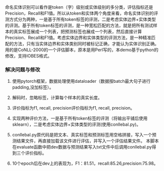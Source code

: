 命名实体识别可以看作是token（字）级别或实体级别的多分类，评估指标还是Precision，Recall和F1值。所以从token和实体两个角度来看，命名实体识别的评测方式分为两种，一是基于所有token标签的评测，二是考虑实体边界+实体类型的评测。基于所有token标签的评测，是一种宽松匹配的方法，就是把所有测试样本的真实标签展成一个列表，把预测标签也展成一个列表，然后直接计算Precision、Recall和F1值。考虑实体边界和实体类型的评测方法，是一种精准匹配的方法，只有当实体边界和实体类别同时被标记正确，才能认为实体识别正确。用的是CoNLL-2000的一个评估脚本，原本是用Perl写的，本demo基于python的修改，支持IOBES格式。


### 解决问题与修改
1. 使用pytorch框架，数据处理使用dataloader（数据按batch最大句子进行padding,没加<start>标签）。

2. 解码时，忽略<pad>标签，计算每个样本的真实长度。

3. 评价指标为f1, recall, precision评价指标为f1, recall, precision。
  
4. 实现两种评价方法，一是基于所有token标签的评测（将输出平铺后使用sklearn），二是考虑实体边界+实体类型的评测(使用conllebal.py)。
 
5. conllebal.py原代码是把文本、真实标签和预测标签用空格拼接，写入一个预测结果文件，再直接加载该文件进行评估，并写入一个评估结果文件。
    本脚本在evaluate函数中把dev数据与预测结果写入txt文件中后调用conllebal.py得到三个评价指标。
  
6. 10个epoch后在dev上的表现为，F1：81.51，recall:85.26,precision:75.98。
